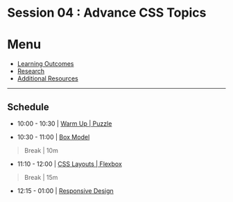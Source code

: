 # Session 04 : Advance CSS Topics

# Menu

- [Learning Outcomes](./learning-outcomes.md)
- [Research](./research-topics.md)
- [Additional Resources](./resources.md)

--------------------------------------------------------------------------------

## Schedule

- 10:00 - 10:30 | [Warm Up | Puzzle](./puzzle.md)

- 10:30 - 11:00 | [Box Model](./layout.md)

> Break | 10m

- 11:10 - 12:00 | [CSS Layouts | Flexbox](./position.md)

> Break | 15m

- 12:15 - 01:00 | [Responsive Design](https://github.com/yosefanajjar/Responsive-Design-Workshop)
